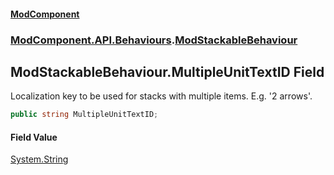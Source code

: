 #### [ModComponent](index.md 'index')
### [ModComponent.API.Behaviours](index.md#ModComponent.API.Behaviours 'ModComponent.API.Behaviours').[ModStackableBehaviour](ModStackableBehaviour.md 'ModComponent.API.Behaviours.ModStackableBehaviour')

## ModStackableBehaviour.MultipleUnitTextID Field

Localization key to be used for stacks with multiple items. E.g. '2 arrows'.

```csharp
public string MultipleUnitTextID;
```

#### Field Value
[System.String](https://docs.microsoft.com/en-us/dotnet/api/System.String 'System.String')